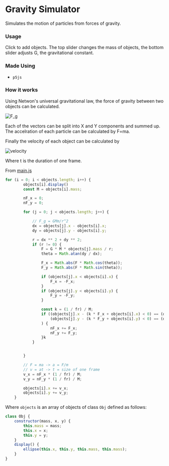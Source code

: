 # Gravity Simulator

Simulates the motion of particles from forces of gravity. 

### Usage

Click to add objects. The top slider changes the mass of objects, the bottom slider adjusts G, the gravitational constant.

### Made Using

* `p5js`

### How it works

Using Netwon's universal gravitational law, the force of gravity between two objects can be calculated. 

![F_g](http://latex2png.com/output//latex_fa51af542f2de64c8d0d5cb7d7d440b4.png)

Each of the vectors can be split into X and Y components and summed up.
The accelration of each particle can be calculated by F=ma.

Finally the velocity of each object can be calculated by 

![velocity](http://latex2png.com/output//latex_10ea9c31d6404130b423af68a6f2c07c.png)

Where t is the duration of one frame.

From [main.js](https://github.com/vivek3141/gravity-simulator/blob/master/main.js)

```javascript
for (i = 0; i < objects.length; i++) {
        objects[i].display()
        const M = objects[i].mass;

        nF_x = 0;
        nF_y = 0;

        for (j = 0; j < objects.length; j++) {

            // F_g = GMm/r^2
            dx = objects[j].x - objects[i].x;
            dy = objects[j].y - objects[i].y;

            r = dx ** 2 + dy ** 2;
            if (r != 0) {
                F = G * M * objects[j].mass / r;
                theta = Math.atan(dy / dx);

                F_x = Math.abs(F * Math.cos(theta));
                F_y = Math.abs(F * Math.sin(theta));

                if (objects[j].x < objects[i].x) {
                    F_x = -F_x;
                }
                if (objects[j].y < objects[i].y) {
                    F_y = -F_y;
                }

                const k = (1 / fr) / M;
                if ((objects[j].x - (k * F_x + objects[i].x) < 0) == (dx < 0) ||
                    (objects[j].y - (k * F_y + objects[i].y) < 0) == (dy < 0)
                ) {
                    nF_x += F_x;
                    nF_y += F_y;
                }k
            }


        }

        // F = ma -> a = F/m
        // v = at -> t = size of one frame
        v_x = nF_x * (1 / fr) / M;
        v_y = nF_y * (1 / fr) / M;

        objects[i].x += v_x;
        objects[i].y += v_y;
    }
```

Where `objects` is an array of objects of class `Obj` defined as follows:

```javascript
class Obj {
    constructor(mass, x, y) {
        this.mass = mass;
        this.x = x;
        this.y = y;
    }
    display() {
        ellipse(this.x, this.y, this.mass, this.mass);
    }
}
```
